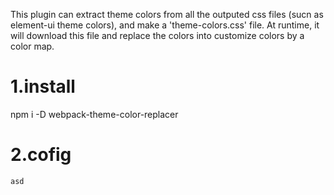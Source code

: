 This plugin can extract theme colors from all the outputed css files (sucn as element-ui theme colors), and make a 'theme-colors.css' file. At runtime, it will download this file and replace the colors into customize colors by a color map.

# 1.install
npm i -D webpack-theme-color-replacer

# 2.cofig
````js
asd

